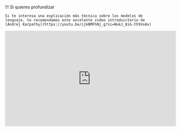 !!! Si quieres profundizar

    Si te interesa una explicación más técnica sobre los modelos de lenguaje, te recomendamos este excelente video introducctorio de [Andrej Karpathy](https://youtu.be/zjkBMFhNj_g?si=NukJ_8iG-th5VxAx)

<iframe width="560" height="315" src="https://www.youtube.com/embed/2IK3DFHRFfw?si=YSwq-pXqEee_lVLn" title="YouTube video player" frameborder="0" allow="accelerometer; autoplay; clipboard-write; encrypted-media; gyroscope; picture-in-picture; web-share" allowfullscreen></iframe> 
